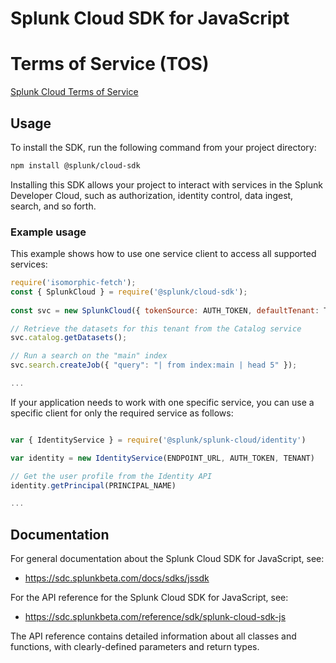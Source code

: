 # Splunk Cloud SDK for JavaScript

# Terms of Service (TOS)
[Splunk Cloud Terms of Service](https://www.splunk.com/en_us/legal/terms/splunk-cloud-pre-release-terms-of-service.html)

## Usage

To install the SDK, run the following command from your project directory:
```sh
npm install @splunk/cloud-sdk
```
Installing this SDK allows your project to interact with services in the Splunk Developer Cloud, such as authorization, identity control, data ingest, search, and so forth.

### Example usage

This example shows how to use one service client to access all supported services:

```js
require('isomorphic-fetch');
const { SplunkCloud } = require('@splunk/cloud-sdk');
 
const svc = new SplunkCloud({ tokenSource: AUTH_TOKEN, defaultTenant: TENANT });

// Retrieve the datasets for this tenant from the Catalog service
svc.catalog.getDatasets();

// Run a search on the "main" index
svc.search.createJob({ "query": "| from index:main | head 5" });

...

```

If your application needs to work with one specific service, you can use a specific client for only the required service as follows: 

```javascript

var { IdentityService } = require('@splunk/splunk-cloud/identity')

var identity = new IdentityService(ENDPOINT_URL, AUTH_TOKEN, TENANT)

// Get the user profile from the Identity API
identity.getPrincipal(PRINCIPAL_NAME)

...

```

## Documentation
For general documentation about the Splunk Cloud SDK for JavaScript, see:
- https://sdc.splunkbeta.com/docs/sdks/jssdk

For the API reference for the Splunk Cloud SDK for JavaScript, see:
- https://sdc.splunkbeta.com/reference/sdk/splunk-cloud-sdk-js

The API reference contains detailed information about all classes and functions, with clearly-defined parameters and return types.
